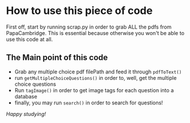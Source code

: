 # How to use this piece of code
First off, start by running scrap.py in order to grab ALL the pdfs from PapaCambridge.
This is essential because otherwise you won't be able to use this code at all.

## The Main point of this code
* Grab any multiple choice pdf filePath and feed it through `pdfToText()`
* run `getMultipleChoiceQuestions()` in order to, well, get the multiple choice questions
* Run `tagImage()` in order to get image tags for each question into a database
* finally, you may run `search()` in order to search for questions!

*Happy studying!*